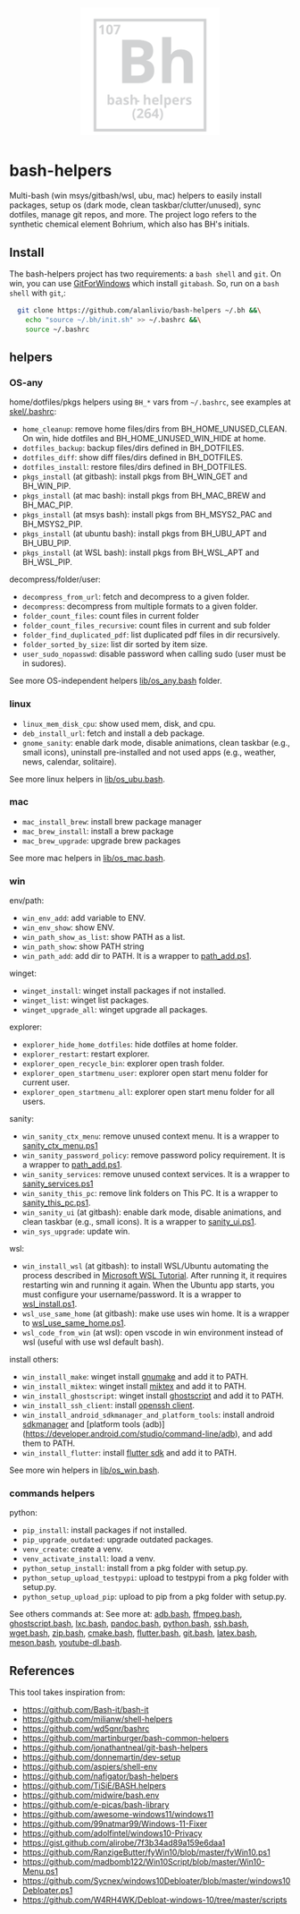 <h1 align="center"><img src="logo.svg" width="250" onerror='this.style.display="none"'/></h1>

# bash-helpers

Multi-bash (win msys/gitbash/wsl, ubu, mac) helpers to easily install packages, setup os (dark mode, clean taskbar/clutter/unused), sync dotfiles, manage git repos, and more.
The project logo refers to the synthetic chemical element Bohrium, which also has BH's initials.

## Install

The bash-helpers project has two requirements: a `bash shell` and `git`. On win, you can use [GitForWindows](https://gitforwindows.org/) which install `gitabash`.
So, run on a `bash shell` with `git`,:
```bash
  git clone https://github.com/alanlivio/bash-helpers ~/.bh &&\
    echo "source ~/.bh/init.sh" >> ~/.bashrc &&\
    source ~/.bashrc
```

## helpers

### OS-any

home/dotfiles/pkgs helpers using `BH_*` vars from `~/.bashrc`, see examples at [skel/.bashrc](skel/.bashrc):

* `home_cleanup`: remove home files/dirs from BH_HOME_UNUSED_CLEAN. On win, hide dotfiles and BH_HOME_UNUSED_WIN_HIDE at home.
* `dotfiles_backup`: backup files/dirs defined in BH_DOTFILES.
* `dotfiles_diff`: show diff files/dirs defined in BH_DOTFILES.
* `dotfiles_install`: restore files/dirs defined in BH_DOTFILES.
* `pkgs_install` (at gitbash): install pkgs from BH_WIN_GET and BH_WIN_PIP.
* `pkgs_install` (at mac bash): install pkgs from BH_MAC_BREW and BH_MAC_PIP.
* `pkgs_install` (at msys bash): install pkgs from BH_MSYS2_PAC and BH_MSYS2_PIP.
* `pkgs_install` (at ubuntu bash): install pkgs from BH_UBU_APT and BH_UBU_PIP.
* `pkgs_install` (at WSL bash): install pkgs from BH_WSL_APT and BH_WSL_PIP.

decompress/folder/user:

* `decompress_from_url`: fetch and decompress to a given folder.
* `decompress`: decompress from multiple formats to a given folder.
* `folder_count_files`: count files in current folder
* `folder_count_files_recursive`: count files in current and sub folder
* `folder_find_duplicated_pdf`: list duplicated pdf files in dir recursively.
* `folder_sorted_by_size`: list dir sorted by item size.
* `user_sudo_nopasswd`:  disable password when calling sudo (user must be in sudores).

See more OS-independent helpers  [lib/os_any.bash](lib/os_any.bash) folder.

### linux

* `linux_mem_disk_cpu`: show used mem, disk, and cpu.
* `deb_install_url`: fetch and install a deb package.
* `gnome_sanity`: enable dark mode, disable animations, clean taskbar (e.g., small icons), uninstall pre-installed and not used apps (e.g., weather, news, calendar, solitaire).

See more linux helpers in [lib/os_ubu.bash](lib/os_ubu.bash).

### mac

* `mac_install_brew`: install brew package manager
* `mac_brew_install`: install a brew package
* `mac_brew_upgrade`: upgrade brew packages

See more mac helpers in [lib/os_mac.bash](lib/os_mac.bash).

### win

env/path:
* `win_env_add`: add variable to ENV.
* `win_env_show`: show ENV.
* `win_path_show_as_list`: show PATH as a list.
* `win_path_show`: show PATH string
* `win_path_add`: add dir to PATH. It is a wrapper to [path_add.ps1](lib/ps1/path_add.ps1).

winget:
* `winget_install`: winget install packages if not installed.
* `winget_list`: winget list packages.
* `winget_upgrade_all`: winget upgrade all packages.

explorer:
* `explorer_hide_home_dotfiles`: hide dotfiles at home folder.
* `explorer_restart`: restart explorer.
* `explorer_open_recycle_bin`: explorer open trash folder.
* `explorer_open_startmenu_user`: explorer open start menu folder for current user.
* `explorer_open_startmenu_all`: explorer open start menu folder for all users.

sanity:
* `win_sanity_ctx_menu`: remove unused context menu. It is a wrapper to [sanity_ctx_menu.ps1](lib/ps1/sanity_ctx_menu.ps1)
* `win_sanity_password_policy`: remove password policy requirement. It is a wrapper to [path_add.ps1](lib/ps1/sanity_password_policy.ps1).
* `win_sanity_services`: remove unused context services. It is a wrapper to [sanity_services.ps1](lib/ps1/sanity_services.ps1)
* `win_sanity_this_pc`: remove link folders on This PC. It is a wrapper to [sanity_this_pc.ps1](lib/ps1/sanity_this_pc.ps1).
* `win_sanity_ui` (at gitbash): enable dark mode, disable animations, and clean taskbar (e.g., small icons). It is a wrapper to [sanity_ui.ps1](lib/ps1/sanity_ui.ps1).
* `win_sys_upgrade`: update win.

wsl:
* `win_install_wsl` (at gitbash): to install WSL/Ubuntu automating the process described in [Microsoft WSL Tutorial](https://docs.microsoft.com/en-us/windows/wsl/wsl2-install). After running it, it requires restarting win and running it again. When the Ubuntu app starts, you must configure your username/password. It is a wrapper to [wsl_install.ps1](lib/ps1/wsl_install.ps1).
* `wsl_use_same_home` (at gitbash): make use uses win home. It is a wrapper to [wsl_use_same_home.ps1](lib/ps1/wsl_use_same_home.ps1).
* `wsl_code_from_win` (at wsl): open vscode in win environment instead of wsl (useful with use wsl default bash).

install others:

* `win_install_make`: winget install [gnumake](https://github.com/microsoft/winget-pkgs/tree/master/manifests/g/GnuWin32/Make) and add it to PATH.
* `win_install_miktex`: winget install [miktex](https://github.com/microsoft/winget-pkgs/tree/master/manifests/c/ChristianSchenk/MiKTeX) and add it to PATH.
* `win_install_ghostscript`: winget install [ghostscript](https://github.com/microsoft/winget-pkgs/tree/master/manifests/a/ArtifexSoftware/GhostScript) and add it to PATH.
* `win_install_ssh_client`: install [openssh client](https://learn.microsoft.com/en-us/windows-server/administration/openssh/openssh_install_firstuse?tabs=powershell).
* `win_install_android_sdkmanager_and_platform_tools`: install android [sdkmanager](https://developer.android.com/studio/command-line/sdkmanager) and [platform tools (adb)] (https://developer.android.com/studio/command-line/adb), and add them to PATH.
* `win_install_flutter`: install [flutter sdk](https://docs.flutter.dev/get-started/install/windows) and add it to PATH.


See more win helpers in [lib/os_win.bash](lib/os_win.bash).

### commands helpers

python:

* `pip_install`: install packages if not installed.
* `pip_upgrade_outdated`: upgrade outdated packages.
* `venv_create`: create a venv.
* `venv_activate_install`: load a venv.
* `python_setup_install`: install from a pkg folder with setup.py.
* `python_setup_upload_testpypi`: upload to testpypi from a pkg folder with setup.py.
* `python_setup_upload_pip`: upload to pip from a pkg folder with setup.py.

See others commands at: See more at: [adb.bash](lib/adb.bash), [ffmpeg.bash](lib/ffmpeg.bash), [ghostscript.bash](lib/ghostscript.bash), [lxc.bash](lib/lxc.bash), [pandoc.bash](lib/pandoc.bash), [python.bash](lib/python.bash), [ssh.bash](lib/ssh.bash), [wget.bash](lib/wget.bash), [zip.bash](lib/zip.bash), [cmake.bash](lib/cmake.bash), [flutter.bash](lib/flutter.bash), [git.bash](lib/git.bash), [latex.bash](lib/latex.bash), [meson.bash](lib/meson.bash), [youtube-dl.bash](lib/youtube-dl.bash).

## References

This tool takes inspiration from:

* <https://github.com/Bash-it/bash-it>
* <https://github.com/milianw/shell-helpers>
* <https://github.com/wd5gnr/bashrc>
* <https://github.com/martinburger/bash-common-helpers>
* <https://github.com/jonathantneal/git-bash-helpers>
* <https://github.com/donnemartin/dev-setup>
* <https://github.com/aspiers/shell-env>
* <https://github.com/nafigator/bash-helpers>
* <https://github.com/TiSiE/BASH.helpers>
* <https://github.com/midwire/bash.env>
* <https://github.com/e-picas/bash-library>
* <https://github.com/awesome-windows11/windows11>
* <https://github.com/99natmar99/Windows-11-Fixer>
* <https://github.com/adolfintel/windows10-Privacy>
* <https://gist.github.com/alirobe/7f3b34ad89a159e6daa1>
* <https://github.com/RanzigeButter/fyWin10/blob/master/fyWin10.ps1>
* <https://github.com/madbomb122/Win10Script/blob/master/Win10-Menu.ps1>
* <https://github.com/Sycnex/windows10Debloater/blob/master/windows10Debloater.ps1>
* <https://github.com/W4RH4WK/Debloat-windows-10/tree/master/scripts>

